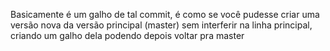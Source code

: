 
Basicamente é um galho de tal commit, é como se você pudesse criar uma versão nova da versão principal (master) sem interferir na linha principal, criando um galho dela podendo depois voltar pra master